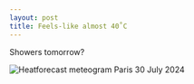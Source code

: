 ```yaml
---
layout: post
title: Feels-like almost 40˚C
---
```


Showers tomorrow?

![Heatforecast meteogram Paris 30 July 2024](https://heatforecast.github.io/images/paris_2024073000.png)